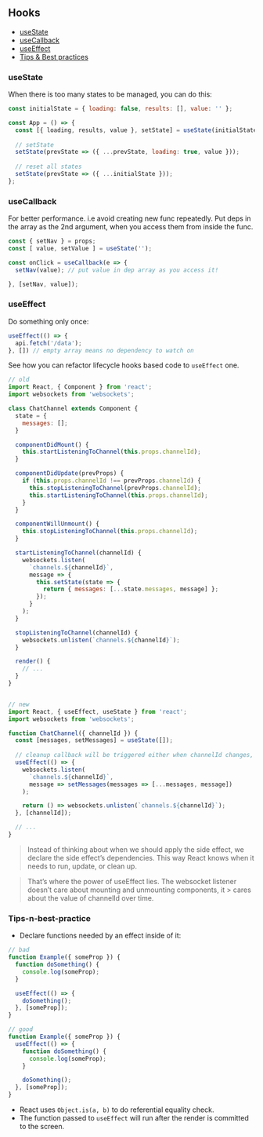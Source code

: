 ## Hooks
* [useState](#useState)
* [useCallback](#useCallback)
* [useEffect](#useEffect)
* [Tips & Best practices](#Tips-n-best-practice)


### useState
When there is too many states to be managed, you can do this:
```js
const initialState = { loading: false, results: [], value: '' };

const App = () => {
  const [{ loading, results, value }, setState] = useState(initialState);
  
  // setState
  setState(prevState => ({ ...prevState, loading: true, value }));
  
  // reset all states
  setState(prevState => ({ ...initialState }));
};
```

### useCallback
For better performance. i.e avoid creating new func repeatedly. Put deps in the array as the 2nd argument, when you access them from inside the func.

```js
const { setNav } = props;
const [ value, setValue ] = useState('');

const onClick = useCallback(e => {
  setNav(value); // put value in dep array as you access it!

}, [setNav, value]);
```

### useEffect
Do something only once:
```js
useEffect(() => {
  api.fetch('/data');
}, []) // empty array means no dependency to watch on
```

See how you can refactor lifecycle hooks based code to `useEffect` one.
```js
// old
import React, { Component } from 'react';
import websockets from 'websockets';

class ChatChannel extends Component {
  state = {
    messages: [];
  }

  componentDidMount() {
    this.startListeningToChannel(this.props.channelId);
  }

  componentDidUpdate(prevProps) {
    if (this.props.channelId !== prevProps.channelId) {
      this.stopListeningToChannel(prevProps.channelId);
      this.startListeningToChannel(this.props.channelId);
    }
  }

  componentWillUnmount() {
    this.stopListeningToChannel(this.props.channelId);
  }

  startListeningToChannel(channelId) {
    websockets.listen(
      `channels.${channelId}`,
      message => {
        this.setState(state => {
          return { messages: [...state.messages, message] };
        });
      }
    );
  }

  stopListeningToChannel(channelId) {
    websockets.unlisten(`channels.${channelId}`);
  }

  render() {
    // ...
  }
}


// new
import React, { useEffect, useState } from 'react';
import websockets from 'websockets';

function ChatChannel({ channelId }) {
  const [messages, setMessages] = useState([]);
  
  // cleanup callback will be triggered either when channelId changes, or when the component unmounts.
  useEffect(() => {
    websockets.listen(
      `channels.${channelId}`,
      message => setMessages(messages => [...messages, message])
    );

    return () => websockets.unlisten(`channels.${channelId}`);
  }, [channelId]);

  // ...
}
```

> Instead of thinking about when we should apply the side effect, we declare the side effect’s dependencies. This way React knows when it needs to run, update, or clean up.

> That’s where the power of useEffect lies. The websocket listener doesn’t care about mounting and unmounting components, it > cares about the value of channelId over time.


### Tips-n-best-practice
* Declare functions needed by an effect inside of it:
```js
// bad
function Example({ someProp }) {
  function doSomething() {
    console.log(someProp);
  }

  useEffect(() => {
    doSomething();
  }, [someProp]);
}

// good
function Example({ someProp }) {
  useEffect(() => {
    function doSomething() {
      console.log(someProp);
    }

    doSomething();
  }, [someProp]);
}
```

* React uses `Object.is(a, b)` to do referential equality check.
* The function passed to `useEffect` will run after the render is committed to the screen.
